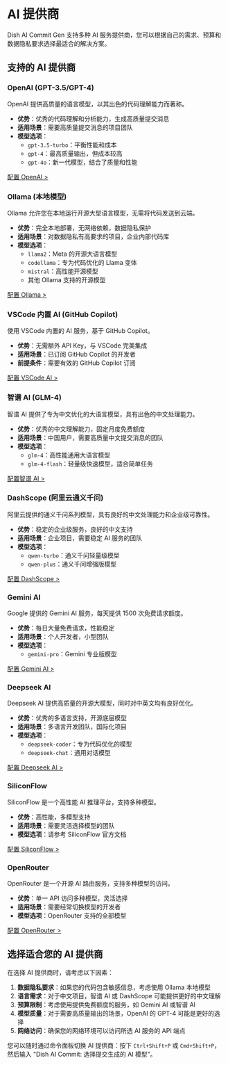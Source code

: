 # AI 提供商

Dish AI Commit Gen 支持多种 AI 服务提供商，您可以根据自己的需求、预算和数据隐私要求选择最适合的解决方案。

## 支持的 AI 提供商

### OpenAI (GPT-3.5/GPT-4)

OpenAI 提供高质量的语言模型，以其出色的代码理解能力而著称。

- **优势**：优秀的代码理解和分析能力，生成高质量提交消息
- **适用场景**：需要高质量提交消息的项目团队
- **模型选项**：
  - `gpt-3.5-turbo`：平衡性能和成本
  - `gpt-4`：最高质量输出，但成本较高
  - `gpt-4o`：新一代模型，结合了质量和性能

[配置 OpenAI >](../config/ai-providers#openai)

### Ollama (本地模型)

Ollama 允许您在本地运行开源大型语言模型，无需将代码发送到云端。

- **优势**：完全本地部署，无网络依赖，数据隐私保护
- **适用场景**：对数据隐私有高要求的项目，企业内部代码库
- **模型选项**：
  - `llama2`：Meta 的开源大语言模型
  - `codellama`：专为代码优化的 Llama 变体
  - `mistral`：高性能开源模型
  - 其他 Ollama 支持的开源模型

[配置 Ollama >](../config/ai-providers#ollama-本地模型)

### VSCode 内置 AI (GitHub Copilot)

使用 VSCode 内置的 AI 服务，基于 GitHub Copilot。

- **优势**：无需额外 API Key，与 VSCode 完美集成
- **适用场景**：已订阅 GitHub Copilot 的开发者
- **前提条件**：需要有效的 GitHub Copilot 订阅

[配置 VSCode AI >](../config/ai-providers#vscode-内置-ai-github-copilot)

### 智谱 AI (GLM-4)

智谱 AI 提供了专为中文优化的大语言模型，具有出色的中文处理能力。

- **优势**：优秀的中文理解能力，固定月度免费额度
- **适用场景**：中国用户，需要高质量中文提交消息的团队
- **模型选项**：
  - `glm-4`：高性能通用大语言模型
  - `glm-4-flash`：轻量级快速模型，适合简单任务

[配置智谱 AI >](../config/ai-providers#智谱-ai-glm-4)

### DashScope (阿里云通义千问)

阿里云提供的通义千问系列模型，具有良好的中文处理能力和企业级可靠性。

- **优势**：稳定的企业级服务，良好的中文支持
- **适用场景**：企业项目，需要稳定 AI 服务的团队
- **模型选项**：
  - `qwen-turbo`：通义千问轻量级模型
  - `qwen-plus`：通义千问增强版模型

[配置 DashScope >](../config/ai-providers#dashscope-阿里云通义千问)

### Gemini AI

Google 提供的 Gemini AI 服务，每天提供 1500 次免费请求额度。

- **优势**：每日大量免费请求，性能稳定
- **适用场景**：个人开发者，小型团队
- **模型选项**：
  - `gemini-pro`：Gemini 专业版模型

[配置 Gemini AI >](../config/ai-providers#gemini-ai)

### Deepseek AI

Deepseek AI 提供高质量的开源大模型，同时对中英文均有良好优化。

- **优势**：优秀的多语言支持，开源底层模型
- **适用场景**：多语言开发团队，国际化项目
- **模型选项**：
  - `deepseek-coder`：专为代码优化的模型
  - `deepseek-chat`：通用对话模型

[配置 Deepseek AI >](../config/ai-providers#更多-ai-提供商)

### SiliconFlow

SiliconFlow 是一个高性能 AI 推理平台，支持多种模型。

- **优势**：高性能，多模型支持
- **适用场景**：需要灵活选择模型的团队
- **模型选项**：请参考 SiliconFlow 官方文档

[配置 SiliconFlow >](../config/ai-providers#siliconflow)

### OpenRouter

OpenRouter 是一个开源 AI 路由服务，支持多种模型的访问。

- **优势**：单一 API 访问多种模型，灵活选择
- **适用场景**：需要经常切换模型的开发者
- **模型选项**：OpenRouter 支持的全部模型

[配置 OpenRouter >](../config/ai-providers#openrouter)

## 选择适合您的 AI 提供商

在选择 AI 提供商时，请考虑以下因素：

1. **数据隐私要求**：如果您的代码包含敏感信息，考虑使用 Ollama 本地模型
2. **语言需求**：对于中文项目，智谱 AI 或 DashScope 可能提供更好的中文理解
3. **预算限制**：考虑使用提供免费额度的服务，如 Gemini AI 或智谱 AI
4. **模型质量**：对于需要高质量输出的场景，OpenAI 的 GPT-4 可能是更好的选择
5. **网络访问**：确保您的网络环境可以访问所选 AI 服务的 API 端点

您可以随时通过命令面板切换 AI 提供商：按下 `Ctrl+Shift+P` 或 `Cmd+Shift+P`，然后输入 "Dish AI Commit: 选择提交生成的 AI 模型"。
